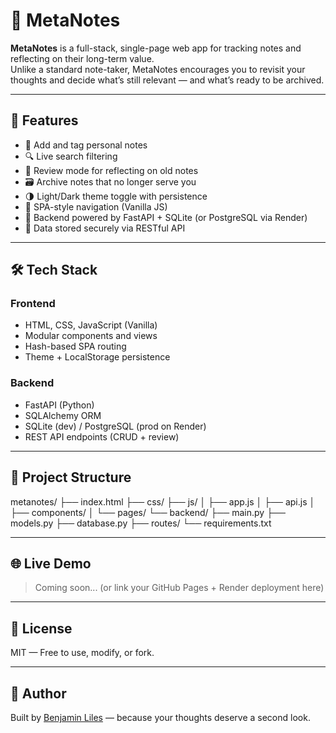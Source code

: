 # 🧠 MetaNotes

**MetaNotes** is a full-stack, single-page web app for tracking notes and reflecting on their long-term value.  
Unlike a standard note-taker, MetaNotes encourages you to revisit your thoughts and decide what’s still relevant — and what’s ready to be archived.

---

## 🚀 Features

- 📓 Add and tag personal notes
- 🔍 Live search filtering
- 🔁 Review mode for reflecting on old notes
- 🗃️ Archive notes that no longer serve you
- 🌗 Light/Dark theme toggle with persistence
- 🔄 SPA-style navigation (Vanilla JS)
- 💾 Backend powered by FastAPI + SQLite (or PostgreSQL via Render)
- 🔐 Data stored securely via RESTful API

---

## 🛠️ Tech Stack

### Frontend
- HTML, CSS, JavaScript (Vanilla)
- Modular components and views
- Hash-based SPA routing
- Theme + LocalStorage persistence

### Backend
- FastAPI (Python)
- SQLAlchemy ORM
- SQLite (dev) / PostgreSQL (prod on Render)
- REST API endpoints (CRUD + review)

---

## 📂 Project Structure

metanotes/ 
├── index.html 
├── css/ 
├── js/ 
│    ├── app.js 
│    ├── api.js 
│    ├── components/ 
│    └── pages/ 
└── backend/ 
     ├── main.py 
     ├── models.py 
     ├── database.py 
     ├── routes/ 
     └── requirements.txt


---

## 🌐 Live Demo

> Coming soon... (or link your GitHub Pages + Render deployment here)

---

## 📄 License

MIT — Free to use, modify, or fork.

---

## 👤 Author
Built by [Benjamin Liles](https://github.com/benhli40) — because your thoughts deserve a second look.
